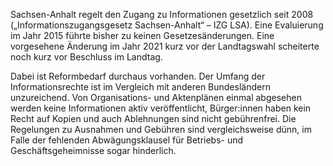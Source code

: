 Sachsen-Anhalt regelt den Zugang zu Informationen gesetzlich seit 2008
(„Informationszugangsgesetz Sachsen-Anhalt“ – IZG LSA). Eine Evaluierung im Jahr
2015 führte bisher zu keinen Gesetzesänderungen. Eine vorgesehene Änderung im Jahr 2021 kurz
vor der Landtagswahl scheiterte noch kurz vor Beschluss im Landtag.

Dabei ist Reformbedarf durchaus vorhanden. Der Umfang der Informationsrechte ist
im Vergleich mit anderen Bundesländern unzureichend. Von Organisations- und
Aktenplänen einmal abgesehen werden keine Informationen aktiv veröffentlicht,
Bürger:innen haben kein Recht auf Kopien und auch Ablehnungen sind nicht
gebührenfrei. Die Regelungen zu Ausnahmen und Gebühren sind vergleichsweise
dünn, im Falle der fehlenden Abwägungsklausel für Betriebs- und
Geschäftsgeheimnisse sogar hinderlich.
